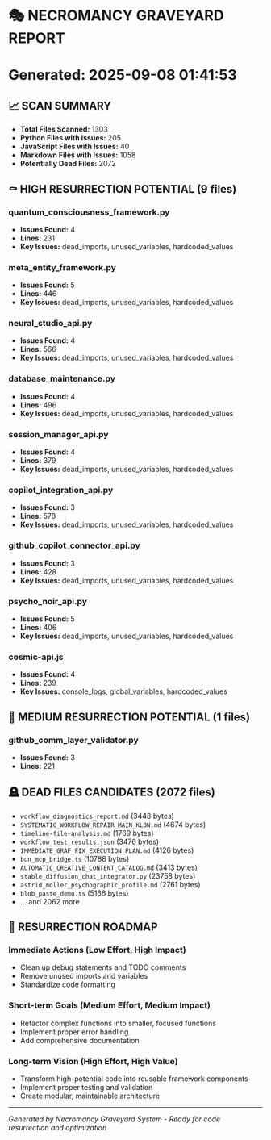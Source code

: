 # 🎭 NECROMANCY GRAVEYARD REPORT
# Generated: 2025-09-08 01:41:53

## 📈 SCAN SUMMARY
- **Total Files Scanned:** 1303
- **Python Files with Issues:** 205
- **JavaScript Files with Issues:** 40
- **Markdown Files with Issues:** 1058
- **Potentially Dead Files:** 2072

## ⚰️ HIGH RESURRECTION POTENTIAL (9 files)

### quantum_consciousness_framework.py
- **Issues Found:** 4
- **Lines:** 231
- **Key Issues:** dead_imports, unused_variables, hardcoded_values

### meta_entity_framework.py
- **Issues Found:** 5
- **Lines:** 446
- **Key Issues:** dead_imports, unused_variables, hardcoded_values

### neural_studio_api.py
- **Issues Found:** 4
- **Lines:** 566
- **Key Issues:** dead_imports, unused_variables, hardcoded_values

### database_maintenance.py
- **Issues Found:** 4
- **Lines:** 496
- **Key Issues:** dead_imports, unused_variables, hardcoded_values

### session_manager_api.py
- **Issues Found:** 4
- **Lines:** 379
- **Key Issues:** dead_imports, unused_variables, hardcoded_values

### copilot_integration_api.py
- **Issues Found:** 3
- **Lines:** 578
- **Key Issues:** dead_imports, unused_variables, hardcoded_values

### github_copilot_connector_api.py
- **Issues Found:** 3
- **Lines:** 428
- **Key Issues:** dead_imports, unused_variables, hardcoded_values

### psycho_noir_api.py
- **Issues Found:** 5
- **Lines:** 406
- **Key Issues:** dead_imports, unused_variables, hardcoded_values

### cosmic-api.js
- **Issues Found:** 4
- **Lines:** 239
- **Key Issues:** console_logs, global_variables, hardcoded_values

## 🔄 MEDIUM RESURRECTION POTENTIAL (1 files)

### github_comm_layer_validator.py
- **Issues Found:** 3
- **Lines:** 221

## 🪦 DEAD FILES CANDIDATES (2072 files)

- `workflow_diagnostics_report.md` (3448 bytes)
- `SYSTEMATIC_WORKFLOW_REPAIR_MAIN_KLON.md` (4674 bytes)
- `timeline-file-analysis.md` (1769 bytes)
- `workflow_test_results.json` (3476 bytes)
- `IMMEDIATE_GRAF_FIX_EXECUTION_PLAN.md` (4126 bytes)
- `bun_mcp_bridge.ts` (10788 bytes)
- `AUTOMATIC_CREATIVE_CONTENT_CATALOG.md` (3413 bytes)
- `stable_diffusion_chat_integrator.py` (23758 bytes)
- `astrid_moller_psychographic_profile.md` (2761 bytes)
- `blob_paste_demo.ts` (5166 bytes)
- ... and 2062 more

## 🎯 RESURRECTION ROADMAP

### Immediate Actions (Low Effort, High Impact)
- Clean up debug statements and TODO comments
- Remove unused imports and variables
- Standardize code formatting

### Short-term Goals (Medium Effort, Medium Impact)
- Refactor complex functions into smaller, focused functions
- Implement proper error handling
- Add comprehensive documentation

### Long-term Vision (High Effort, High Value)
- Transform high-potential code into reusable framework components
- Implement proper testing and validation
- Create modular, maintainable architecture

---

*Generated by Necromancy Graveyard System - Ready for code resurrection and optimization*
